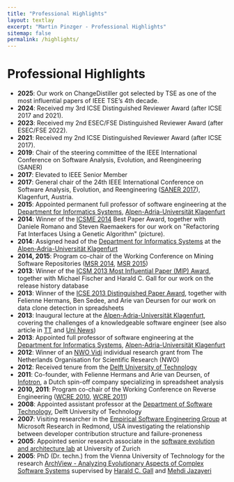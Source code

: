 ```yaml
---
title: "Professional Highlights"
layout: textlay
excerpt: "Martin Pinzger - Professional Highlights"
sitemap: false
permalink: /highlights/
---
```


# Professional Highlights

* **2025**: Our work on ChangeDistiller got selected by TSE as one of the most influential papers of IEEE TSE’s 4th decade.
* **2024**: Received my 3rd ICSE Distinguished Reviewer Award (after ICSE 2017 and 2021).
* **2023**: Received my 2nd ESEC/FSE Distinguished Reviewer Award (after ESEC/FSE 2022).
* **2021**: Received my 2nd ICSE Distinguished Reviewer Award (after ICSE 2017).
* **2019**: Chair of the steering committee of the IEEE International Conference on Software Analysis, Evolution, and Reengineering (SANER)
* **2017**: Elevated to IEEE Senior Member
* **2017**: General chair of the 24th IEEE International Conference on Software Analysis, Evolution, and Reengineering ([SANER 2017](http://saner.aau.at/)), Klagenfurt, Austria.
* **2015**: Appointed permanent full professor of software engineering at the [Department for Informatics Systems](https://www.aau.at/en/isys/), [Alpen-Adria-Universität Klagenfurt](http://www.aau.at/)
* **2014**: Winner of the [ICSME 2014](http://www.icsme.org/) Best Paper Award, together with Daniele Romano and Steven Raemaekers for our work on "Refactoring Fat Interfaces Using a Genetic Algorithm" (picture).
* **2014**: Assigned head of the [Department for Informatics Systems](https://www.aau.at/en/isys/) at the [Alpen-Adria-Universität Klagenfurt](http://www.aau.at/)
* **2014, 2015**: Program co-chair of the Working Conference on Mining Software Repositories ([MSR 2014](http://2014.msrconf.org/), [MSR 2015](http://2015.msrconf.org/))
* **2013**: Winner of the [ICSM 2013 Most Influential Paper (MIP) Award](http://icsm2013.tue.nl/AwardWinners/index.html), together with Michael Fischer and Harald C. Gall for our work on the release history database
* **2013**: Winner of the [ICSE 2013 Distinguished Paper Award](http://2013.icse-conferences.org/content/icse2013-awards.html), together with Felienne Hermans, Ben Sedee, and Arie van Deursen for our work on data clone detection in spreadsheets
* **2013**: Inaugural lecture at the [Alpen-Adria-Universität Klagenfurt](http://www.aau.at/), covering the challenges of a knowledgeable software engineer (see also article in [TT](http://mobileapps.tt.com/panorama/gesellschaft/7570438-91/pfundser-an-universit%C3%A4t-berufen.csp) and [Uni News](http://www.uni-klu.ac.at/main/inhalt/uninews_42162.htm))
* **2013**: Appointed full professor of software engineering at the [Department for Informatics Systems](https://www.aau.at/en/isys/), [Alpen-Adria-Universität Klagenfurt](http://www.aau.at/)
* **2012**: Winner of an [NWO Vidi](http://www.nwo.nl/en/news-and-events/news/2012/NWO+awards+Vidi+grants+to+94+top+researchers.html) individual research grant from The Netherlands Organisation for Scientific Research (NWO)
* **2012**: Received tenure from the [Delft University of Technology](http://www.tudelft.nl/)
* **2011**: Co-founder, with Felienne Hermans and Arie van Deursen, of [Infotron](https://infotron.nl/), a Dutch  spin-off company specializing in spreadsheet analysis
* **2010, 2011**: Program co-chair of the Working Conference on Reverse Engineering ([WCRE 2010](http://web.soccerlab.polymtl.ca/wcre2010/), [WCRE 2011](http://www.cs.wm.edu/semeru/wcre2011/))
* **2008**: Appointed assistant professor at the [Department of Software Technology](http://www.st.ewi.tudelft.nl/), Delft University of Technology
* **2007**: Visiting researcher in the [Empirical Software Engineering Group](http://research.microsoft.com/en-us/groups/ese/) at Microsoft Research in Redmond, USA investigating the relationship between developer contribution structure and failure-proneness
* **2005**: Appointed senior research associate in the [software evolution and architecture lab](http://www.ifi.uzh.ch/seal) at University of Zurich
* **2005**: PhD (Dr. techn.) from the Vienna University of Technology for the research [ArchView - Analyzing Evolutionary Aspects of Complex Software Systems](https://pinzger.github.io/papers/Pinzger2005-phdthesis.pdf) supervised by [Harald C. Gall](http://www.ifi.uzh.ch/seal/people/gall.html) and [Mehdi Jazayeri](http://www.inf.usi.ch/faculty/jazayeri/)



